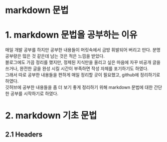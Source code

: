 markdown 문법
=============

# 1. markdown 문법을 공부하는 이유
매일 개발 공부를 하지만 공부한 내용들이 머릿속에서 금방 휘발되어 버리고 만다. 분명 공부량은 많은 것 같은데 남는 것은 적은 느낌을 받았다.   
블로그에도 가끔 정리를 했지만, 정제된 지식만을 올리고 싶은 마음에 자꾸 비공개 글을 쓰거나, 완전한 글을 완성 시킬 시간이 부족하면 작성 자체를 포기하기도 하였다.   
그래서 따로 공부한 내용들을 편하게 매일 정리할 곳이 필요했고, github에 정리하기로 하였다.   
깃허브에 공부한 내용들을 좀 더 보기 좋게 정리하기 위해 markdown 문법에 대한 간단한 공부를 시작하기로 하였다.   

# 2. markdown 기초 문법
## 2.1 Headers

